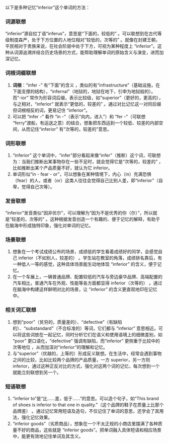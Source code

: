 以下是多种记忆“inferior”这个单词的方法：

### 词源联想
“inferior”源自拉丁语“inferus”，意思是“下面的，较低的” 。可以联想到在古代等级制度森严，处于下方位置的人地位相对“较低的，次等的” 。就像在封建王朝，平民相对于贵族来说，在社会阶层中处于下方，可视为某种程度上 “inferior”。这种从词源追溯并结合历史场景的方式，能帮助理解单词的原始含义与演变，进而加深记忆。

### 词根词缀联想
1. **词根**：“infer -” 有“下面”的含义 ，类似的有“infrastructure”（基础设施，在下面支撑的结构），“infernal”（地狱的，地狱在地下，引申为地狱般的）。而“-ior” 常作为形容词后缀，表示比较级，如“superior”（更好的，更高的），与之相对，“inferior” 就表示“更低的，较差的” 。通过对比记忆这一对同后缀但词根相反的词，更易记住 “inferior”。
2. 可以把 “infer -” 看作 “in -”（表示“向内，进入”）和 “fer -”（可联想 “ferry”渡船，有运送之意）的结合，想象把东西运到一个较低、较差的内部空间，从而记住“inferior” 有“次等的，较差的”意思。

### 词形联想
1. “inferior” 这个单词中，“infer”部分看起来像“infer”（推断）这个词，可联想为：当我们推断出某事物存在一些不足时，就会觉得它是“次等的，较差的” ，比如推断出某个产品质量不好，就认为它 inferior。
2. 单词形似“in - fear - or”，可以想象在某种情境下，内心（in）充满恐惧（fear）的人，或者（or）这类人往往会觉得自己比别人差，即“inferior”（自卑，觉得自己次等）。

### 发音联想
“inferior”发音类似“因非优尔”，可以理解为“因为不是优秀的你（尔）”，所以就是“较差的，次等的” 。这种根据发音创造一个有趣的、便于记忆的解释，有助于在脑海中形成独特印象，强化对单词的记忆。

### 场景联想
1. 想象在一个考试成绩公布的场景，成绩低的学生看着成绩好的同学，会感觉自己 inferior（不如别人，较差的） 。学生站在教室的角落，成绩排名靠后，有一种低人一等的感觉，这种具体场景能生动地体现 “inferior” 的含义，便于记忆。
2. 在一个车展上，一辆普通品牌、配置较低的汽车与旁边豪华品牌、高端配置的汽车相比，普通汽车在外观、性能等各方面都显得 inferior（次等的） 。通过在脑海中构建这样鲜明对比的场景，让 “inferior” 的含义更直观地印在记忆中。

### 相关词汇联想
1. 想到“poor”（贫穷的，质量差的）、“defective”（有缺陷的）、“substandard”（不合标准的）等词，它们都与 “inferior” 意思相近。可以将这些词放在一起记忆，同时分析它们在语义和使用语境上的细微差别，如 “poor” 更口语化，“defective” 强调有缺陷，而“inferior” 更侧重于比较中的次等地位 ，从而加深对“inferior”的理解和记忆。
2. 与“superior”（优越的，上等的）形成反义联想。在生活中，经常会遇到事物之间的比较，比如比较两个品牌的产品质量，一方 superior，另一方则 inferior，通过这种正反对比的方式，强化对这两个词的记忆，每次想到一个就能立刻联想到另一个。

### 短语联想
1. “inferior to”是“比……差，低于……”的意思。可以造个句子，如“This brand of shoes is inferior to that one in quality.”（这个品牌的鞋子在质量上比那个品牌差） 。通过记忆常用短语及造句，不仅记住了单词的意思，还学会了其用法，强化记忆效果。
2. “inferior goods”（劣质商品），想象在一个不太正规的小商店里摆满了各种质量不好的商品，这些就是 “inferior goods”。把单词融入具体短语和相应场景中，能更有效地记住单词及其含义。 
